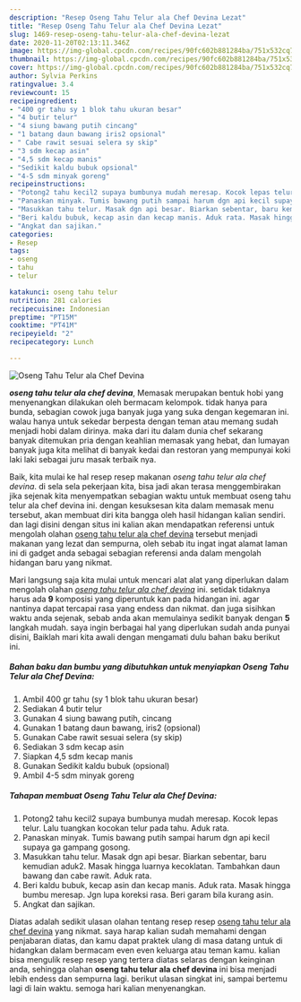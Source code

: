 ```yaml
---
description: "Resep Oseng Tahu Telur ala Chef Devina Lezat"
title: "Resep Oseng Tahu Telur ala Chef Devina Lezat"
slug: 1469-resep-oseng-tahu-telur-ala-chef-devina-lezat
date: 2020-11-20T02:13:11.346Z
image: https://img-global.cpcdn.com/recipes/90fc602b881284ba/751x532cq70/oseng-tahu-telur-ala-chef-devina-foto-resep-utama.jpg
thumbnail: https://img-global.cpcdn.com/recipes/90fc602b881284ba/751x532cq70/oseng-tahu-telur-ala-chef-devina-foto-resep-utama.jpg
cover: https://img-global.cpcdn.com/recipes/90fc602b881284ba/751x532cq70/oseng-tahu-telur-ala-chef-devina-foto-resep-utama.jpg
author: Sylvia Perkins
ratingvalue: 3.4
reviewcount: 15
recipeingredient:
- "400 gr tahu sy 1 blok tahu ukuran besar"
- "4 butir telur"
- "4 siung bawang putih cincang"
- "1 batang daun bawang iris2 opsional"
- " Cabe rawit sesuai selera sy skip"
- "3 sdm kecap asin"
- "4,5 sdm kecap manis"
- "Sedikit kaldu bubuk opsional"
- "4-5 sdm minyak goreng"
recipeinstructions:
- "Potong2 tahu kecil2 supaya bumbunya mudah meresap. Kocok lepas telur. Lalu tuangkan kocokan telur pada tahu. Aduk rata."
- "Panaskan minyak. Tumis bawang putih sampai harum dgn api kecil supaya ga gampang gosong."
- "Masukkan tahu telur. Masak dgn api besar. Biarkan sebentar, baru kemudian aduk2. Masak hingga luarnya kecoklatan. Tambahkan daun bawang dan cabe rawit. Aduk rata."
- "Beri kaldu bubuk, kecap asin dan kecap manis. Aduk rata. Masak hingga bumbu meresap. Jgn lupa koreksi rasa. Beri garam bila kurang asin."
- "Angkat dan sajikan."
categories:
- Resep
tags:
- oseng
- tahu
- telur

katakunci: oseng tahu telur 
nutrition: 281 calories
recipecuisine: Indonesian
preptime: "PT15M"
cooktime: "PT41M"
recipeyield: "2"
recipecategory: Lunch

---
```



![Oseng Tahu Telur ala Chef Devina](https://img-global.cpcdn.com/recipes/90fc602b881284ba/751x532cq70/oseng-tahu-telur-ala-chef-devina-foto-resep-utama.jpg)

<b><i>oseng tahu telur ala chef devina</i></b>, Memasak merupakan bentuk hobi yang menyenangkan dilakukan oleh bermacam kelompok. tidak hanya para bunda, sebagian cowok juga banyak juga yang suka dengan kegemaran ini. walau hanya untuk sekedar berpesta dengan teman atau memang sudah menjadi hobi dalam dirinya. maka dari itu dalam dunia chef sekarang banyak ditemukan pria dengan keahlian memasak yang hebat, dan lumayan banyak juga kita melihat di banyak kedai dan restoran yang mempunyai koki laki laki sebagai juru masak terbaik nya.

Baik, kita mulai ke hal resep resep makanan <i>oseng tahu telur ala chef devina</i>. di sela sela pekerjaan kita, bisa jadi akan terasa menggembirakan jika sejenak kita menyempatkan sebagian waktu untuk membuat oseng tahu telur ala chef devina ini. dengan kesuksesan kita dalam memasak menu tersebut, akan membuat diri kita bangga oleh hasil hidangan kalian sendiri. dan lagi disini dengan situs ini kalian akan mendapatkan referensi untuk mengolah olahan <u>oseng tahu telur ala chef devina</u> tersebut menjadi makanan yang lezat dan sempurna, oleh sebab itu ingat ingat alamat laman ini di gadget anda sebagai sebagian referensi anda dalam mengolah hidangan baru yang nikmat.




Mari langsung saja kita mulai untuk mencari alat alat yang diperlukan dalam mengolah olahan <u><i>oseng tahu telur ala chef devina</i></u> ini. setidak tidaknya harus ada <b>9</b> komposisi yang diperuntuk kan pada hidangan ini. agar nantinya dapat tercapai rasa yang endess dan nikmat. dan juga sisihkan waktu anda sejenak, sebab anda akan memulainya sedikit banyak dengan <b>5</b> langkah mudah. saya ingin berbagai hal yang diperlukan sudah anda punyai disini, Baiklah mari kita awali dengan mengamati dulu bahan baku berikut ini.

<!--inarticleads1-->

##### Bahan baku dan bumbu yang dibutuhkan untuk menyiapkan Oseng Tahu Telur ala Chef Devina:

1. Ambil 400 gr tahu (sy 1 blok tahu ukuran besar)
1. Sediakan 4 butir telur
1. Gunakan 4 siung bawang putih, cincang
1. Gunakan 1 batang daun bawang, iris2 (opsional)
1. Gunakan  Cabe rawit sesuai selera (sy skip)
1. Sediakan 3 sdm kecap asin
1. Siapkan 4,5 sdm kecap manis
1. Gunakan Sedikit kaldu bubuk (opsional)
1. Ambil 4-5 sdm minyak goreng




<!--inarticleads2-->

##### Tahapan membuat Oseng Tahu Telur ala Chef Devina:

1. Potong2 tahu kecil2 supaya bumbunya mudah meresap. Kocok lepas telur. Lalu tuangkan kocokan telur pada tahu. Aduk rata.
1. Panaskan minyak. Tumis bawang putih sampai harum dgn api kecil supaya ga gampang gosong.
1. Masukkan tahu telur. Masak dgn api besar. Biarkan sebentar, baru kemudian aduk2. Masak hingga luarnya kecoklatan. Tambahkan daun bawang dan cabe rawit. Aduk rata.
1. Beri kaldu bubuk, kecap asin dan kecap manis. Aduk rata. Masak hingga bumbu meresap. Jgn lupa koreksi rasa. Beri garam bila kurang asin.
1. Angkat dan sajikan.




Diatas adalah sedikit ulasan olahan tentang resep resep <u>oseng tahu telur ala chef devina</u> yang nikmat. saya harap kalian sudah memahami dengan penjabaran diatas, dan kamu dapat praktek ulang di masa datang untuk di hidangkan dalam bermacam even even keluarga atau teman kamu. kalian bisa mengulik resep resep yang tertera diatas selaras dengan keinginan anda, sehingga olahan <b>oseng tahu telur ala chef devina</b> ini bisa menjadi lebih endess dan sempurna lagi. berikut ulasan singkat ini, sampai bertemu lagi di lain waktu. semoga hari kalian menyenangkan.
